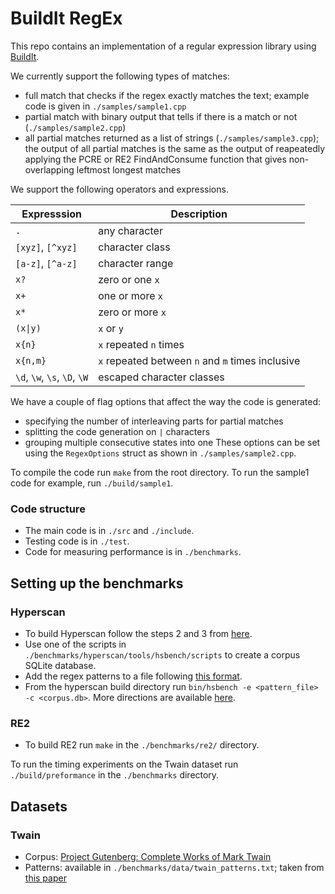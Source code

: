 # BuildIt RegEx

This repo contains an implementation of a regular expression library using [BuildIt](https://buildit.so/).

We currently support the following types of matches:
- full match that checks if the regex exactly matches the text; example code is given in `./samples/sample1.cpp`
- partial match with binary output that tells if there is a match or not (`./samples/sample2.cpp`)
- all partial matches returned as a list of strings (`./samples/sample3.cpp`); the output of all partial matches
is the same as the output of reapeatedly applying the PCRE or RE2 FindAndConsume function that gives non-overlapping
leftmost longest matches

We support the following operators and expressions.

| Expresssion                  | Description                                      |
|------------------------------|--------------------------------------------------|
| `.`                          | any character                                    |
| `[xyz]`, `[^xyz]`            | character class                                  |
| `[a-z]`, `[^a-z]`            | character range                                  |
| `x?`                         | zero or one `x`                                  |
| `x+`                         | one or more `x`                                  |
| `x*`                         | zero or more `x`                                 |
| `(x\|y)`                     | `x` or `y`                                       |
| `x{n}`                       | `x` repeated `n` times                           |
| `x{n,m}`                     | `x` repeated between `n` and `m` times inclusive |
| `\d`, `\w`, `\s`, `\D`, `\W` | escaped character classes                        |

We have a couple of flag options that affect the way the code is generated:
- specifying the number of interleaving parts for partial matches
- splitting the code generation on `|` characters
- grouping multiple consecutive states into one
These options can be set using the `RegexOptions` struct as shown in `./samples/sample2.cpp`.

To compile the code run `make` from the root directory. To run the sample1 code for example, run `./build/sample1`.

### Code structure

- The main code is in `./src` and `./include`.
- Testing code is in `./test`.
- Code for measuring performance is in `./benchmarks`.

## Setting up the benchmarks

### Hyperscan

- To build Hyperscan follow the steps 2 and 3 from [here](https://intel.github.io/hyperscan/dev-reference/getting_started.html).
- Use one of the scripts in `./benchmarks/hyperscan/tools/hsbench/scripts` to create a corpus SQLite database.
- Add the regex patterns to a file following [this format](http://intel.github.io/hyperscan/dev-reference/tools.html#tools-pattern-format).
- From the hyperscan build directory run `bin/hsbench -e <pattern_file> -c <corpus.db>`. More directions are available [here](http://intel.github.io/hyperscan/dev-reference/tools.html#running-hsbench).

### RE2

- To build RE2 run `make` in the `./benchmarks/re2/` directory.

To run the timing experiments on the Twain dataset run `./build/preformance` in the `./benchmarks` directory.

## Datasets

### Twain
- Corpus: [Project Gutenberg: Complete Works of Mark Twain](https://www.gutenberg.org/files/3200/)
- Patterns: available in `./benchmarks/data/twain_patterns.txt`; taken from [this paper](https://www.microsoft.com/en-us/research/uploads/prod/2019/02/SRM_tacas19.pdf)
